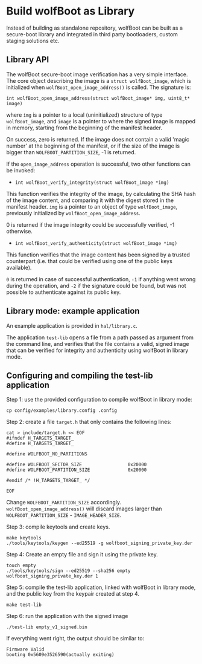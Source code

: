 # Build wolfBoot as Library

Instead of building as standalone repository, wolfBoot can be built as
a secure-boot library and integrated in third party bootloaders, custom
staging solutions etc.


## Library API

The wolfBoot secure-boot image verification has a very simple interface.
The core object describing the image is a `struct wolfBoot_image`, which
is initialized when `wolfBoot_open_image_address()` is called. The signature is:


`int wolfBoot_open_image_address(struct wolfBoot_image* img, uint8_t* image)`


where `img` is a pointer to a local (uninitialized) structure of type `wolfBoot_image`, and
`image` is a pointer to where the signed image is mapped in memory, starting from the beginning
of the manifest header.


On success, zero is returned. If the image does not contain a valid 'magic number' at the beginning
of the manifest, or if the size of the image is bigger than `WOLFBOOT_PARTITION_SIZE`, -1 is returned. 


If the `open_image_address` operation is successful, two other functions can be invoked:


- `int wolfBoot_verify_integrity(struct wolfBoot_image *img)`


This function verifies the integrity of the image, by calculating the SHA hash of the image content,
and comparing it with the digest stored in the manifest header. `img` is a pointer to
an object of type `wolfBoot_image`, previously initialized by `wolfBoot_open_image_address`.


0 is returned if the image integrity could be successfully verified, -1 otherwise.



- `int wolfBoot_verify_authenticity(struct wolfBoot_image *img)`


This function verifies that the image content has been signed by a trusted
counterpart (i.e. that could be verified using one of the public keys available).


`0` is returned in case of successful authentication,  `-1` if anything went wrong during the operation,
and `-2` if the signature could be found, but was not possible to authenticate against its public key.

## Library mode: example application

An example application is provided in `hal/library.c`.

The application `test-lib` opens a file from a path passed as argument
from the command line, and verifies that the file contains a valid, signed
image that can be verified for integrity and authenticity using wolfBoot in library
mode.

## Configuring and compiling the test-lib application

Step 1: use the provided configuration to compile wolfBoot in library mode:

```
cp config/examples/library.config .config
```

Step 2: create a file `target.h` that only contains the following lines:

```
cat > include/target.h << EOF
#ifndef H_TARGETS_TARGET_
#define H_TARGETS_TARGET_

#define WOLFBOOT_NO_PARTITIONS

#define WOLFBOOT_SECTOR_SIZE                 0x20000
#define WOLFBOOT_PARTITION_SIZE              0x20000

#endif /* !H_TARGETS_TARGET_ */

EOF
```

Change `WOLFBOOT_PARTITION_SIZE` accordingly. `wolfBoot_open_image_address()` will discard images larger than
`WOLFBOOT_PARTITION_SIZE` - `IMAGE_HEADER_SIZE`.


Step 3: compile keytools and create keys.

```
make keytools
./tools/keytools/keygen --ed25519 -g wolfboot_signing_private_key.der
```


Step 4: Create an empty file and sign it using the private key.

```
touch empty
./tools/keytools/sign --ed25519 --sha256 empty wolfboot_signing_private_key.der 1
```


Step 5: compile the test-lib application, linked with wolfBoot in library mode, and the
public key from the keypair created at step 4.

```
make test-lib
```

Step 6: run the application with the signed image

```
./test-lib empty_v1_signed.bin
```

If everything went right, the output should be similar to:

```
Firmware Valid
booting 0x5609e3526590(actually exiting)
```


